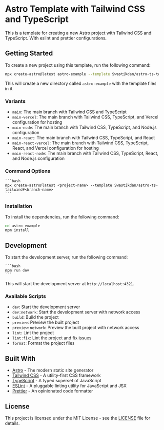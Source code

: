 # Astro Template with Tailwind CSS and TypeScript
This is a template for creating a new Astro project with Tailwind CSS and TypeScript. With eslint and prettier configurations.

## Getting Started
To create a new project using this template, run the following command:

```bash
npx create-astro@latest astro-example --template Swastikdan/astro-ts-tailwind#main
```

This will create a new directory called `astro-example` with the template files in it.

### Variants
- `main`: The main branch with Tailwind CSS and TypeScript
- `main-vercel`: The main branch with Tailwind CSS, TypeScript, and Vercel configuration for hosting
- `main-node`: The main branch with Tailwind CSS, TypeScript, and Node.js configuration
- `main-react`: The main branch with Tailwind CSS, TypeScript, and React
- `main-react-vercel`: The main branch with Tailwind CSS, TypeScript, React, and Vercel configuration for hosting
- `main-react-node`: The main branch with Tailwind CSS, TypeScript, React, and Node.js configuration


### Command Options

    ```bash
    npx create-astro@latest <project-name> --template Swastikdan/astro-ts-tailwind#<branch-name>
    ```
    

### Installation
To install the dependencies, run the following command:

```bash
cd astro-example
npm install
```

## Development
To start the development server, run the following command:
    
    ```bash 
    npm run dev
    ```

This will start the development server at `http://localhost:4321`.

### Available Scripts
- `dev`: Start the development server
- `dev:network`: Start the development server with network access
- `build`: Build the project
- `preview`: Preview the built project
- `preview:network`: Preview the built project with network access
- `lint`: Lint the project
- `lint:fix`: Lint the project and fix issues
- `format`: Format the project files


## Built With
- [Astro](https://astro.build/) - The modern static site generator
- [Tailwind CSS](https://tailwindcss.com/) - A utility-first CSS framework
- [TypeScript](https://www.typescriptlang.org/) - A typed superset of JavaScript
- [ESLint](https://eslint.org/) - A pluggable linting utility for JavaScript and JSX
- [Prettier](https://prettier.io/) - An opinionated code formatter



## License
This project is licensed under the MIT License - see the [LICENSE](LICENSE) file for details.


